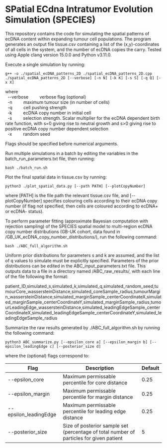 # SPatial ECdna Intratumor Evolution Simulation (SPECIES)

This repository contains the code for simulating the spatial patterns of ecDNA content within expanding tumour cell populations. The program generates an output file tissue.csv containing a list of the (x,y)-coordinates of all cells in the system, and the number of ecDNA copies the carry. Tested using Apple clang version 15.0.0 and Python v3.11.0.

Execute a single simulation by running:

```
g++ -o ./spatial_ecDNA_patterns_2D ./spatial_ecDNA_patterns_2D.cpp
./spatial_ecDNA_patterns_2D [--verbose] [-n N] [-k K] [-s S] [-q Q] [-x X]
```

where\
&nbsp; --verbose &emsp;&emsp; verbose flag (optional)\
&nbsp; -n &emsp;&emsp; maximum tumour size (in number of cells)\
&nbsp; -q &emsp;&emsp; cell pushing strength\
&nbsp; -k &emsp;&emsp; ecDNA copy number in initial cell\
&nbsp; -s &emsp;&emsp; selection strength. Scalar multiplier for the ecDNA dependent birth rate function, with s=0 giving rise to neutral growth and s>0 giving rise to positive ecDNA copy number dependent selection\
&nbsp; -x &emsp;&emsp; random seed

Flags should be specified before numerical arguments.

Run multiple simulations in a batch by editing the variables in the batch_run_parameters.txt file, then running:

```
bash ./batch_run.sh
```

Plot the final spatial data in tissue.csv by running:

```
python3 ./plot_spatial_data.py [--path PATH] [--plotCopyNumber]
```

where [PATH] is the file path the relevant tissue.csv file, and [--plotCopyNumber] specifies colouring cells according to their ecDNA copy number (if flag not specified, then cells are coloured according to ecDNA+ or ecDNA- status).

To perform parameter fitting (approximate Bayesian computation with rejection sampling) of the SPECIES spatial model to multi-region ecDNA copy number distributions (GB-UK cohort, data found in /GB_UK_ecDNA_copy_number_distributions/), run the following command:

```
bash ./ABC_full_algorithm.sh
```

Uniform prior distributions for parameters s and k are assumed, and the list of q values to simulate must be explicitly specified. Parameters of the prior distributions can be edited in the ABC_input_parameters.txt file. This outputs data to a file in a directory named /ABC_raw_results/, with each line of the file following the format: 

patient_ID,simulated_s,simulated_k,simulated_q,simulated_random_seed,tumourCore_wassersteinDistance,simulated_coreSample_radius,tumourMargin_wassersteinDistance,simulated_marginSample_centerCoordinateX,simulated_marginSample_centerCoordinateY,simulated_marginSample_radius,tumourLeadingEdge_wassersteinDistance,simulated_leadingEdgeSample_centerCoordinateX,simulated_leadingEdgeSample_centerCoordinateY,simulated_leadingEdgeSample_radius

Summarize the raw results generated by ./ABC_full_algorithm.sh by running the following command:

```
python3 ABC_summarize.py [--epsilon_core a] [--epsilon_margin b] [--epsilon_leadingEdge c] [--posterior_size d]
```

where the (optional) flags correspond to:

| Flag                  | Description | Default |
|-----------------------|-------------|---------|
| --epsilon_core        | Maximum permissable percentile for core distance            | 0.25    |
| --epsilon_margin      | Maximum permissable percentile for margin distance            | 0.25    |
| --epsilon_leadingEdge | Maximum permissable percentile for leading edge distance            | 0.25    |
| --posterior_size      | Size of posterior sample set (percentage of total number of particles for given patient | 5    |
